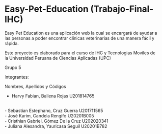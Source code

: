 # Easy-Pet-Education (Trabajo-Final-IHC)
Easy Pet Education es una aplicación web la cual se encargará de ayudar a las personas a poder encontrar clínicas veterinarias de una manera fácil y rápida.

Este proyecto es elaborado para el curso de IHC y Tecnologias Moviles de la Universidad Peruana de Ciencias Aplicadas (UPC)

Grupo 5

Integrantes:

Nombres, Apellidos y Códigos
<br>
- Harvy Fabian, Ballena Rojas              U201814765 
<br>
- Sebastian Estephano, Cruz Guerra         U201711565
<br>
- José Karim, Candela Rengifo              U20201B005
<br>
- Cristhian Gabriel, Gómez De la Cruz      U202020341
<br>
- Juliana Alexandra, Yauricasa Seguil      U20201B782


